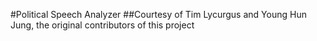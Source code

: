 #Political Speech Analyzer
##Courtesy of Tim Lycurgus and Young Hun Jung, the original contributors of this project
